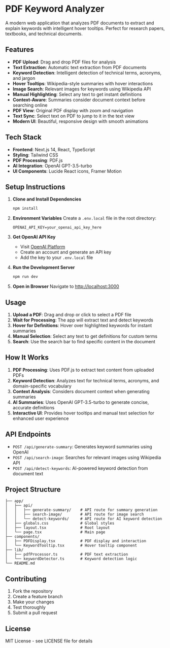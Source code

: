 # PDF Keyword Analyzer

A modern web application that analyzes PDF documents to extract and explain keywords with intelligent hover tooltips. Perfect for research papers, textbooks, and technical documents.

## Features

- **PDF Upload**: Drag and drop PDF files for analysis
- **Text Extraction**: Automatic text extraction from PDF documents
- **Keyword Detection**: Intelligent detection of technical terms, acronyms, and jargon
- **Hover Tooltips**: Wikipedia-style summaries with hover interactions
- **Image Search**: Relevant images for keywords using Wikipedia API
- **Manual Highlighting**: Select any text to get instant definitions
- **Context-Aware**: Summaries consider document context before searching online
- **PDF View**: Original PDF display with zoom and navigation
- **Text Sync**: Select text on PDF to jump to it in the text view
- **Modern UI**: Beautiful, responsive design with smooth animations

## Tech Stack

- **Frontend**: Next.js 14, React, TypeScript
- **Styling**: Tailwind CSS
- **PDF Processing**: PDF.js
- **AI Integration**: OpenAI GPT-3.5-turbo
- **UI Components**: Lucide React icons, Framer Motion

## Setup Instructions

1. **Clone and Install Dependencies**
   ```bash
   npm install
   ```

2. **Environment Variables**
   Create a `.env.local` file in the root directory:
   ```env
   OPENAI_API_KEY=your_openai_api_key_here
   ```

3. **Get OpenAI API Key**
   - Visit [OpenAI Platform](https://platform.openai.com/)
   - Create an account and generate an API key
   - Add the key to your `.env.local` file

4. **Run the Development Server**
   ```bash
   npm run dev
   ```

5. **Open in Browser**
   Navigate to [http://localhost:3000](http://localhost:3000)

## Usage

1. **Upload a PDF**: Drag and drop or click to select a PDF file
2. **Wait for Processing**: The app will extract text and detect keywords
3. **Hover for Definitions**: Hover over highlighted keywords for instant summaries
4. **Manual Selection**: Select any text to get definitions for custom terms
5. **Search**: Use the search bar to find specific content in the document

## How It Works

1. **PDF Processing**: Uses PDF.js to extract text content from uploaded PDFs
2. **Keyword Detection**: Analyzes text for technical terms, acronyms, and domain-specific vocabulary
3. **Context Analysis**: Considers document context when generating summaries
4. **AI Summaries**: Uses OpenAI GPT-3.5-turbo to generate concise, accurate definitions
5. **Interactive UI**: Provides hover tooltips and manual text selection for enhanced user experience

## API Endpoints

- `POST /api/generate-summary`: Generates keyword summaries using OpenAI
- `POST /api/search-image`: Searches for relevant images using Wikipedia API
- `POST /api/detect-keywords`: AI-powered keyword detection from document text

## Project Structure

```
├── app/
│   ├── api/
│   │   ├── generate-summary/    # API route for summary generation
│   │   ├── search-image/        # API route for image search
│   │   └── detect-keywords/     # API route for AI keyword detection
│   ├── globals.css              # Global styles
│   ├── layout.tsx               # Root layout
│   └── page.tsx                 # Main page
├── components/
│   ├── PDFDisplay.tsx           # PDF display and interaction
│   └── KeywordTooltip.tsx       # Hover tooltip component
├── lib/
│   ├── pdfProcessor.ts          # PDF text extraction
│   └── keywordDetector.ts       # Keyword detection logic
└── README.md
```

## Contributing

1. Fork the repository
2. Create a feature branch
3. Make your changes
4. Test thoroughly
5. Submit a pull request

## License

MIT License - see LICENSE file for details
